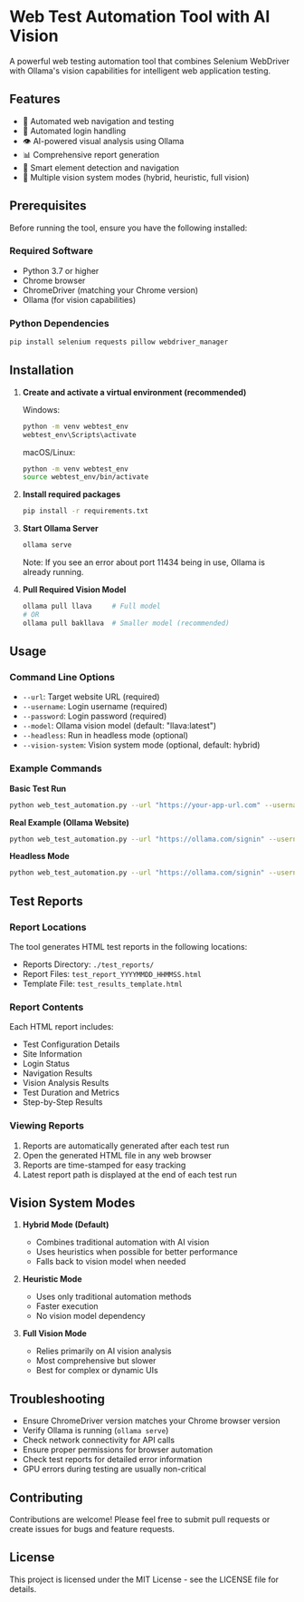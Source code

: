 # Web Test Automation Tool with AI Vision

A powerful web testing automation tool that combines Selenium WebDriver with Ollama's vision capabilities for intelligent web application testing.

## Features

- 🤖 Automated web navigation and testing
- 🔐 Automated login handling
- 👁️ AI-powered visual analysis using Ollama
- 📊 Comprehensive report generation
- 🔄 Smart element detection and navigation
- 🚀 Multiple vision system modes (hybrid, heuristic, full vision)

## Prerequisites

Before running the tool, ensure you have the following installed:

### Required Software

- Python 3.7 or higher
- Chrome browser
- ChromeDriver (matching your Chrome version)
- Ollama (for vision capabilities)

### Python Dependencies

```bash
pip install selenium requests pillow webdriver_manager
```

## Installation

1. **Create and activate a virtual environment (recommended)**

   Windows:
   ```bash
   python -m venv webtest_env
   webtest_env\Scripts\activate
   ```

   macOS/Linux:
   ```bash
   python -m venv webtest_env
   source webtest_env/bin/activate
   ```

2. **Install required packages**
   ```bash
   pip install -r requirements.txt
   ```

3. **Start Ollama Server**
   ```bash
   ollama serve
   ```
   Note: If you see an error about port 11434 being in use, Ollama is already running.

4. **Pull Required Vision Model**
   ```bash
   ollama pull llava     # Full model
   # OR
   ollama pull bakllava  # Smaller model (recommended)
   ```

## Usage

### Command Line Options

- `--url`: Target website URL (required)
- `--username`: Login username (required)
- `--password`: Login password (required)
- `--model`: Ollama vision model (default: "llava:latest")
- `--headless`: Run in headless mode (optional)
- `--vision-system`: Vision system mode (optional, default: hybrid)

### Example Commands

**Basic Test Run**
```bash
python web_test_automation.py --url "https://your-app-url.com" --username "testuser" --password "testpass"
```

**Real Example (Ollama Website)**
```bash
python web_test_automation.py --url "https://ollama.com/signin" --username "testuser" --password "testpass" --model "llava:latest"
```

**Headless Mode**
```bash
python web_test_automation.py --url "https://ollama.com/signin" --username "testuser" --password "testpass" --headless
```

## Test Reports

### Report Locations

The tool generates HTML test reports in the following locations:
- Reports Directory: `./test_reports/`
- Report Files: `test_report_YYYYMMDD_HHMMSS.html`
- Template File: `test_results_template.html`

### Report Contents

Each HTML report includes:
- Test Configuration Details
- Site Information
- Login Status
- Navigation Results
- Vision Analysis Results
- Test Duration and Metrics
- Step-by-Step Results

### Viewing Reports

1. Reports are automatically generated after each test run
2. Open the generated HTML file in any web browser
3. Reports are time-stamped for easy tracking
4. Latest report path is displayed at the end of each test run

## Vision System Modes

1. **Hybrid Mode (Default)**
   - Combines traditional automation with AI vision
   - Uses heuristics when possible for better performance
   - Falls back to vision model when needed

2. **Heuristic Mode**
   - Uses only traditional automation methods
   - Faster execution
   - No vision model dependency

3. **Full Vision Mode**
   - Relies primarily on AI vision analysis
   - Most comprehensive but slower
   - Best for complex or dynamic UIs

## Troubleshooting

- Ensure ChromeDriver version matches your Chrome browser version
- Verify Ollama is running (`ollama serve`)
- Check network connectivity for API calls
- Ensure proper permissions for browser automation
- Check test reports for detailed error information
- GPU errors during testing are usually non-critical

## Contributing

Contributions are welcome! Please feel free to submit pull requests or create issues for bugs and feature requests.

## License

This project is licensed under the MIT License - see the LICENSE file for details.